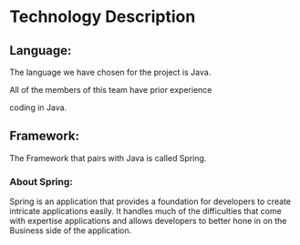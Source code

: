 # Technology Description

## Language: 
The language we have chosen for the project is Java. 

All of the members of this team have prior experience 

coding in Java. 

## Framework:
The Framework that pairs with Java is called Spring. 
### About Spring:
Spring is an application that provides a foundation 
for developers to create intricate applications easily.
It handles much of the difficulties that come with
expertise applications and allows developers to better
hone in on the Business side of the application.

